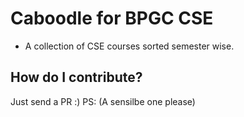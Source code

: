 # Caboodle for BPGC CSE

* A collection of CSE courses sorted semester wise.





## How do I contribute?
Just send a PR :)
PS: (A sensilbe one please)
